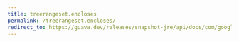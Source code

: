 ```yaml
---
title: treerangeset.encloses
permalink: /treerangeset.encloses/
redirect_to: https://guava.dev/releases/snapshot-jre/api/docs/com/google/common/collect/TreeRangeSet.html#encloses-com.google.common.collect.Range-
---
```

